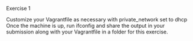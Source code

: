 Exercise 1

Customize your Vagrantfile as necessary with private_network set to dhcp
Once the machine is up, run ifconfig and share the output in your submission along with your Vagrantfile in a folder for this exercise.
